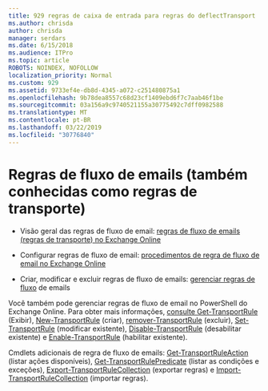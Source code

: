 ```yaml
---
title: 929 regras de caixa de entrada para regras do deflectTransport
ms.author: chrisda
author: chrisda
manager: serdars
ms.date: 6/15/2018
ms.audience: ITPro
ms.topic: article
ROBOTS: NOINDEX, NOFOLLOW
localization_priority: Normal
ms.custom: 929
ms.assetid: 9733ef4e-db8d-4345-a072-c251480875a1
ms.openlocfilehash: 9b78dea8557c68d23cf1409ebd6f7c7aab46f1be
ms.sourcegitcommit: 03a156a9c9740521155a30775492c7dff0982588
ms.translationtype: MT
ms.contentlocale: pt-BR
ms.lasthandoff: 03/22/2019
ms.locfileid: "30776840"
---
```

# <a name="mail-flow-rules-also-known-as-transport-rules"></a>Regras de fluxo de emails (também conhecidas como regras de transporte)

- Visão geral das regras de fluxo de email: [regras de fluxo de emails (regras de transporte) no Exchange Online](https://technet.microsoft.com/library/jj919238.aspx)
    
- Configurar regras de fluxo de email: [procedimentos de regra de fluxo de email no Exchange Online](https://technet.microsoft.com/library/dn600436.aspx)
    
- Criar, modificar e excluir regras de fluxo de emails: [gerenciar regras de fluxo](https://technet.microsoft.com/library/jj657505.aspx) de emails
    
Você também pode gerenciar regras de fluxo de email no PowerShell do Exchange Online. Para obter mais informações, [consulte Get-TransportRule](https://docs.microsoft.com/powershell/module/exchange/policy-and-compliance/get-transportrule) (Exibir), [New-TransportRule](https://docs.microsoft.com/powershell/module/exchange/policy-and-compliance/new-transportrule) (criar), [remover-TransportRule](https://docs.microsoft.com/powershell/module/exchange/policy-and-compliance/remove-transportrule) (excluir), [Set-TransportRule](https://docs.microsoft.com/powershell/module/exchange/policy-and-compliance/set-transportrule) (modificar existente), [Disable-TransportRule](https://docs.microsoft.com/powershell/module/exchange/policy-and-compliance/disable-transportrule) (desabilitar existente) e [Enable-TransportRule](https://docs.microsoft.com/powershell/module/exchange/policy-and-compliance/enable-transportrule) (habilitar existente). 
  
Cmdlets adicionais de regra de fluxo de emails: [Get-TransportRuleAction](https://docs.microsoft.com/powershell/module/exchange/policy-and-compliance/get-transportruleaction) (listar ações disponíveis), [Get-TransportRulePredicate](https://docs.microsoft.com/powershell/module/exchange/policy-and-compliance/get-transportrulepredicate) (listar as condições e exceções), [Export-TransportRuleCollection](https://docs.microsoft.com/powershell/module/exchange/policy-and-compliance/export-transportrulecollection) (exportar regras) e [ Import-TransportRuleCollection](https://docs.microsoft.com/powershell/module/exchange/policy-and-compliance/import-transportrulecollection) (importar regras). 
  

